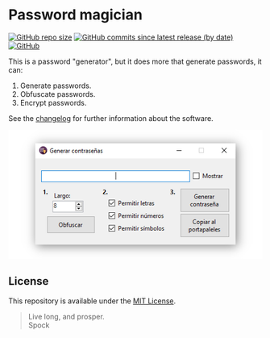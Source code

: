 # Password magician
[![GitHub repo size](https://img.shields.io/github/repo-size/nico-castell/Password-Magician?color=yellow&label=Repository%20Size)](https://github.com/nico-castell/Password-Magician)
[![GitHub commits since latest release (by date)](https://img.shields.io/github/commits-since/nico-castell/Password-Magician/latest?color=yellow&label=Commits%20since%20last%20release)](https://github.com/nico-castell/Password-Magician/commits)
[![GitHub](https://img.shields.io/github/license/nico-castell/Password-Magician?color=yellow&label=License)](LICENSE)

This is a password "generator", but it does more that generate passwords, it can:

1. Generate passwords.
2. Obfuscate passwords.
3. Encrypt passwords.

See the [changelog](CHANGELOG.md) for further information about the software.

<p align="center">
  <img width="512" height="256" src="assets/screenshot.png">
</p>

## License

This repository is available under the [MIT License](LICENSE).

> Live long, and prosper.  
> Spock
